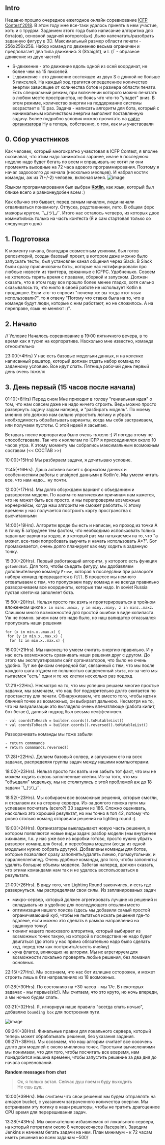## Intro
Недавно прошло очередное ежегодное онлайн соревнование [ICFP Contest'2018](https://icfpcontest2018.github.io/). В этом году мне все-таки удалось принять в нем участие, хоть и с трудом. Заданием этого года было написание алгоритма для бота(ов), основной задачей которого(ых) ,было напечатать/разобрать заданную фигуру в 3D. Максимальный размер области печати - 256х256х256. Набор команд по движению весьма ограничен и предполагает два типа движения: S (Straight), и L (Г - образное движение из двух частей) 
- S-движение  - это движение вдоль одной из осей координат, не более чем на 15 пикселей. 
- L-движение  - это движение состоящее из двух S с длиной не больше 5 пикселей.
На каждый ход тратится определенное количество энергии зависящее от количества ботов и размера области печати. Есть специальный режим, при включении которого можно печатать в любом месте пространства, не боясь что что-то "упадет" вниз. В этом режиме, количество энергии на поддержание системы возрастает в 10 раз. Задача - написать алгоритм для бота, который с минимальным количеством энергии выполнит поставленную задачу. Более подробно условия можно прочитать на [сайте организатора](https://icfpcontest2018.github.io/full/task-description.html)
Ну а теперь, собственно, о том, как мы участвовали<cut />

## 0. Сбор участников

Как человек, который многократно учавстовал в ICFP Contest, я вполне осознавал, что этим надо заниматься заранее, иначе в последнюю неделю надо будет бегать по всем и спрашивать не хотят ли они променять выходные на 72 часа адового программирования. Поэтому я начал задоооолго до начала (несколько месяцев). И набрал костяк команды, аж из 7(+/-2) человек, включая меня.
![image](https://user-images.githubusercontent.com/119268/43283579-f6430650-9121-11e8-8281-6b58f088e026.png)

Языком программирования был выбран [**Kotlin**](https://kotlinlang.org/), как язык, который был ближе всего и равнонеудобен всем :)

Как обычно это бывает, перед самым началом, люди начали отваливаться понемногу. Отпуска, родственники, лето. В общем форс мажоры кругом. ¯\\_(ツ)\_/¯. 
Итого нас осталось четверо, из которых двое коммитились только на часть контеста (Я и сам стартовал только со следующего дня)

## 1. Подготовка
К моменту начала, благодаря совместным усилиям, был готов репозиторий, создан базовый проект, в котором даже можно было запускать тесты, был установлен канал общения через Slack. В Slack были сразу прилинкованы боты, которые нас нотифицировали про любоые новости из твиттера, связанные с ICFPC. Удобненько. 
Совсем не хотелось терять время с правами, сборкой и запуском. Должен сказать, что в этом году все прошло более менее гладко, хотя сильно сказывалось то, что никто в своей работе не использует Kotlin в продакшне. Если кто-то спросит "почему же вы тогда этот язык использовали?", то я отвечу "Потому что ставка была на то, что в команде будут люди, которые с ним работают, но не сложилось. А на переправе, язык не меняют :)".

## 2. Начало
// Условие
Началось соревнование в 19:00 пятничного вечера, в то время как я тусил на корпоративе. Насколько мне известно, команда относительно 

23:00(+4Hrs) У нас есть базовые модельки данных, и на коленке написанный решатор, который должен отдать набор команд по заданному условию. Все идут спать. Пятница рабочий день первый день очень тяжело

## 3. День первый (15 часов после начала)
01:10(+6Hrs) Перед сном Мне приходит в голову "гениальная идея" о том, что нам совсем даже не надо ничего строить. Ведь можно просто развернуть задачу задом наперед, и "разбирать модель". По моему мнению это должно нам сильно упростить логику и убрать необходимость обрабатывать варианты, когда мы себя застраиваем, или получаем пустоты. С этой идеей я засыпаю.

Вставать после корпоратива было очень тяжело :) И погода этому не способствовала. Так что к коллегам по ICFP я присоединился около 10 часов утра. К этому моменту мы собрались максимальным возможным составом (<< СОСТАВ >>)

10:00(+15Hrs) Мы разбираем задачи, я дочитываю условие. 

11:45(+16Hrs). Даша активно воюет с форматом данных и особенностями работы с unsigned данными в Kotlin'е. Мы умеем читать все, что нам надо... ну почти.

12:00(+17Hrs). Мы долго обсуждаем вариант с обьеданием и разворотом модели. По каким-то магическим причинам нам кажется, что не может быть все просто. и мы перепроверям возможные корнеркейсы, когда наш алгоритм не сможет работать. К этому времени у нас получается построить карту пространства с высчитанными 

14:00(+19Hrs). Алгоритм вроде бы есть и написан, но проход из точки А в точку Б затруднен тем фактом, что необходимо использовать только заданные варианты ходов, и в который раз мы натыкаемся на то, что "а может. все-таки попробовать выучить и начать использовать А*?". Бот промахивается, очень долго планирует как ему ходить в заданную точку.

15:30(+20Hrs). Первый работающий алгоритм, у которого есть функция `gotoAndEat`. Для того, чтобы съедать фигуру, мы ддобавляем дополнительную команду `Erase`, которая в последсвии при развороте набора команд превращается в `Fill`. В процессе мы немного отхватываем с тем, что пропускаем пару команд и не всегда правильно разворачиваем все координаты, которые там надо. In soviet Russia пустая клеточка заполняет бота.

15:50(+20Hrs). Нельзя просто так взять и проитерироваться в тройном вложенном цикле `x in minx..maxx, y in miny..miny, z in minz..maxz`. Слишком много возможностей для простой ошибки в виде копипаста. Уж не помню. зачем нам это надо было, но наш валидатор отказыался пропускать наши решения
```
for (x in min.x..max.x) {
 for (y in min.x..max.x) {
  for (z in min.x..max.x) {
```
16:00(+21Hrs). Мы наконец-то умеем считать энергию правильно. И у нас есть возможность сравнивать наши решения друг с другом. До этого мы эксплуатировали сайт организаторов, что было не очень удобно. Тут же фиксим очередной баг, связанный с тем, что мы после каждого шага отдаем не польностью сапдеченный `state`, из-за чего мы пытаемся "есть" одни и те же клетки несколько раз подряд.

17:21(+22Hrs). Несмотря на то, что мы успешно решаем многие простые задачки, мы замечаем, что наш бот подозрительно долго скитается по простанству для печати. Обнаруживаем, что вместо того, чтобы идти к бличней точке из возможных, он выбирает дальнюю. Несмотря на то, что на визуализации это выглядело очень впечатляюще (работа кипит, бот бегает), данный подход был весьма неэффективен.
```
- val coordsToReach = builder.coords().toMutableList()
+ val coordsToReach = builder.coords().reversed().toMutableList()
```
Разворачивать команды мы тоже забыли
```
- return commmands
+ return commmands.reversed()
```

17:28(+22Hrs). Делаем базовый солвер, и запускаем его на всех задачах, распределяя группы задач между нашими компьютерами.

18:02(+23Hrs). Нельзя просто так взять и не забыть тот факт, что мы не можем ходить сквозь заполненные клетки. Из-за того, что мы "объедали" модельку, мы не столктулись с этой проблемой аж до 18 задачи ¯\\_(ツ)\_/¯.

18:52(+23Hrs). Мы собираем все возможные решения, которые смогли, и отсылаем их на сторону сервера. Из-за долгого поиска пути мы успеваем посчитать (всего?) 33 задачи из 186. Сложно оценивать, насколько это хороший результат, но мы точно в топ 42, потому что ровно столько команд отправили решения на lighting round :). 

19:00(+24Hrs). Организаторы выкладывают новую часть решения, в котором появляются новые виды задач: разбор модели (мы внутренее хихикаем, т.к. у нас уже все из коробки готово, просто нужно убрать разворот команд для бота), и пересборка модели (когда из одной модельки нужно собрать другую). Добавлены команды для ботов, которые позволяют сразу заполнять/удалять линию, прямоугольник, и параллеллепипед. Очень удобные команды, для того, чтобы заполнять/удалять большие объемы моделек. Забегая наперед, должен сказать, что этими командами нам так и не удалось воспользоваться в результате.

21:00(+26Hrs). В виду того, что Lighting Round закончился, и есть где развернуться. мы распределяем свои силы. Из запланированых задач 
- микро-сервер, который должен агрегировать лучшие из решений и складывать их в удобное для последующего отсылки место
- оптимизация нашего поиска (здесь мы добавили самый простой ограничивающий куб, чтобы не пытаться искать решения где-то вдалеке, если можно это сделать в рамках направления на заданную точку)
- тюнинг нашего поискового алгоритма, который выбирает из возможных точек такую, из которой в последствие не надо будет двигаться (до этого у нас прямо обязательно надо было сделать ход, перед тем как построить/съесть ячейку)
- куча флагов, влияющих на алгорим. Мы их агрегируем для возможности локально проверять любые решения, без ломания основных.

22:15(+27Hrs). Мы осознаем, что нас бот излишне осторожен, и может строить лишь в 6ти направлениях из 18 возможных.

01:28(+30Hrs). По состоянию на +30 часов - мы 17е. В некоторых задачах - мы первые(sic!). Мы считаем, что это круто, но ночь впереди, а мы ночью будем спать.

03:21(+32Hrs). Я, игнорируя наше правило "всегда спать ночью", добавляю `bounding box` для построения пути.

![image](https://user-images.githubusercontent.com/119268/43682457-78fbc3bc-987e-11e8-8e70-2da708d5f0dc.png)

09:24(+38Hrs). Финальные правки для локального сервера, который теперь может обрабатывать решения, без указания задания.
09:27(+38Hrs). Мы осознаем, что наш алгорим считает все оооочень долго для моделей с около миллиона точек. Простыми вычислениями мы понимаем, что для того, чтобы посчитать все вовремя, нам понадобится машина времени, чтобы запустить решение за два дня до начала соревнований.

**Random messages from chat**
> Ох, я только встал. Сейчас душ поем и буду выходить  
> Не ешь душ.

10:00(+39Hrs). Мы считаем что свои решения мы будем отправлять на amazon bucket, с указанием затраченного количества энергии. Мы встраиваем эту логику в наши решаторы, чтобы не тратить драгоценное CPU время для перерешивания задач.

13:28(+43Hrs). Мы окончательно избавляемся от локального сервера, на который потратили около 8 человекочасов (facepalm). Заводим Jenkins и начинам бегать задачи на нем. План минимум - к 72 часам иметь решения ко всем задачам ~500/



